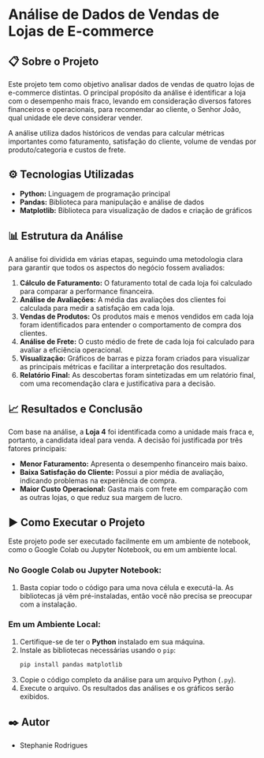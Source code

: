 # Análise de Dados de Vendas de Lojas de E-commerce

## 📋 Sobre o Projeto

Este projeto tem como objetivo analisar dados de vendas de quatro lojas de e-commerce distintas. O principal propósito da análise é identificar a loja com o desempenho mais fraco, levando em consideração diversos fatores financeiros e operacionais, para recomendar ao cliente, o Senhor João, qual unidade ele deve considerar vender.

A análise utiliza dados históricos de vendas para calcular métricas importantes como faturamento, satisfação do cliente, volume de vendas por produto/categoria e custos de frete.

## ⚙️ Tecnologias Utilizadas

* **Python:** Linguagem de programação principal
* **Pandas:** Biblioteca para manipulação e análise de dados
* **Matplotlib:** Biblioteca para visualização de dados e criação de gráficos

## 📊 Estrutura da Análise

A análise foi dividida em várias etapas, seguindo uma metodologia clara para garantir que todos os aspectos do negócio fossem avaliados:

1.  **Cálculo de Faturamento:** O faturamento total de cada loja foi calculado para comparar a performance financeira.
2.  **Análise de Avaliações:** A média das avaliações dos clientes foi calculada para medir a satisfação em cada loja.
3.  **Vendas de Produtos:** Os produtos mais e menos vendidos em cada loja foram identificados para entender o comportamento de compra dos clientes.
4.  **Análise de Frete:** O custo médio de frete de cada loja foi calculado para avaliar a eficiência operacional.
5.  **Visualização:** Gráficos de barras e pizza foram criados para visualizar as principais métricas e facilitar a interpretação dos resultados.
6.  **Relatório Final:** As descobertas foram sintetizadas em um relatório final, com uma recomendação clara e justificativa para a decisão.

## 📈 Resultados e Conclusão

Com base na análise, a **Loja 4** foi identificada como a unidade mais fraca e, portanto, a candidata ideal para venda. A decisão foi justificada por três fatores principais:

* **Menor Faturamento:** Apresenta o desempenho financeiro mais baixo.
* **Baixa Satisfação do Cliente:** Possui a pior média de avaliação, indicando problemas na experiência de compra.
* **Maior Custo Operacional:** Gasta mais com frete em comparação com as outras lojas, o que reduz sua margem de lucro.

## ▶️ Como Executar o Projeto

Este projeto pode ser executado facilmente em um ambiente de notebook, como o Google Colab ou Jupyter Notebook, ou em um ambiente local.

### **No Google Colab ou Jupyter Notebook:**

1.  Basta copiar todo o código para uma nova célula e executá-la. As bibliotecas já vêm pré-instaladas, então você não precisa se preocupar com a instalação.

### **Em um Ambiente Local:**

1.  Certifique-se de ter o **Python** instalado em sua máquina.
2.  Instale as bibliotecas necessárias usando o `pip`:
    ```bash
    pip install pandas matplotlib
    ```
3.  Copie o código completo da análise para um arquivo Python (`.py`).
4.  Execute o arquivo. Os resultados das análises e os gráficos serão exibidos.

## ✒️ Autor

* Stephanie Rodrigues
